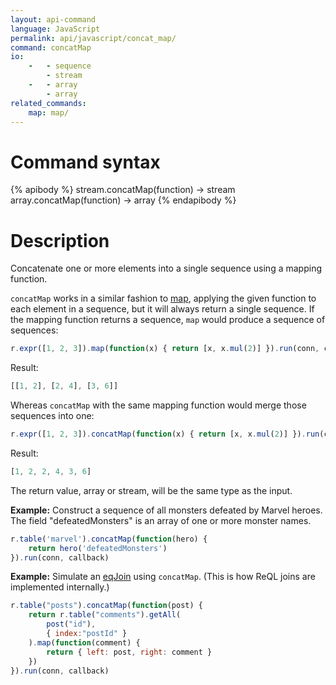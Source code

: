 ```yaml
---
layout: api-command
language: JavaScript
permalink: api/javascript/concat_map/
command: concatMap
io:
    -   - sequence
        - stream
    -   - array
        - array
related_commands:
    map: map/
---
```


# Command syntax #

{% apibody %}
stream.concatMap(function) &rarr; stream
array.concatMap(function) &rarr; array
{% endapibody %}

# Description #

Concatenate one or more elements into a single sequence using a mapping function.

`concatMap` works in a similar fashion to [map](/api/javascript/map/), applying the given function to each element in a sequence, but it will always return a single sequence. If the mapping function returns a sequence, `map` would produce a sequence of sequences:

```javascript
r.expr([1, 2, 3]).map(function(x) { return [x, x.mul(2)] }).run(conn, callback)
```

Result:

```javascript
[[1, 2], [2, 4], [3, 6]]
```

Whereas `concatMap` with the same mapping function would merge those sequences into one:

```javascript
r.expr([1, 2, 3]).concatMap(function(x) { return [x, x.mul(2)] }).run(conn, callback)
```

Result:

```javascript
[1, 2, 2, 4, 3, 6]
```

The return value, array or stream, will be the same type as the input.

__Example:__ Construct a sequence of all monsters defeated by Marvel heroes. The field "defeatedMonsters" is an array of one or more monster names.

```javascript
r.table('marvel').concatMap(function(hero) {
    return hero('defeatedMonsters')
}).run(conn, callback)
```

__Example:__ Simulate an [eqJoin](/api/javascript/eq_join/) using `concatMap`. (This is how ReQL joins are implemented internally.)

```javascript
r.table("posts").concatMap(function(post) {
	return r.table("comments").getAll(
		post("id"),
		{ index:"postId" }
	).map(function(comment) {
		return { left: post, right: comment }
	})
}).run(conn, callback)
```
